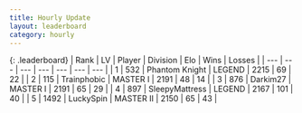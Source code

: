 ```yaml
---
title: Hourly Update
layout: leaderboard
category: hourly
---
```


{: .leaderboard}
| Rank | LV | Player | Division | Elo | Wins | Losses |
| --- | --- | --- | --- | --- | --- | --- |
| <span data-change="0">1</span> | 532 | <span title="ID: 742939">Phantom Knight</span> | LEGEND | <span data-change="0">2215</span> | <span data-change="0">69</span> | <span data-change="0">22</span> |
| <span data-change="0">2</span> | 115 | <span title="ID: 744981">Trainphobic</span> | MASTER I | <span data-change="0">2191</span> | <span data-change="0">48</span> | <span data-change="0">14</span> |
| <span data-change="0">3</span> | 876 | <span title="ID: 694036">Darkim27</span> | MASTER I | <span data-change="0">2191</span> | <span data-change="0">65</span> | <span data-change="0">29</span> |
| <span data-change="0">4</span> | 897 | <span title="ID: 153129">SleepyMattress</span> | LEGEND | <span data-change="0">2167</span> | <span data-change="0">101</span> | <span data-change="0">40</span> |
| <span data-change="0">5</span> | 1492 | <span title="ID: 498412">LuckySpin</span> | MASTER II | <span data-change="0">2150</span> | <span data-change="0">65</span> | <span data-change="0">43</span> |
